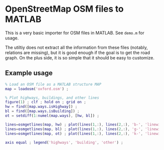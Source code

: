 # OpenStreetMap OSM files to MATLAB

This is a very basic importer for OSM files in MATLAB. See `demo.m`
for usage.

The utiltiy does not extract all the information from these files
(notably, relations are missing), but it is good enough if the goal is
to get the road graph. On the plus side, it is so simple that it
should be easy to customize.

## Example usage

```matlab
% Load an OSM file as a MATLAB structure MAP
map = loadosm('oxford.osm') ;

% Plot highways, buildings, and other lines
figure(1) ; clf ; hold on ; grid on ;
hw = find([map.ways.isHighway]) ;
bl = find([map.ways.isBuilding]) ;
ot = setdiff(1:numel(map.ways), [hw, bl]) ;

lines=osmgetlines(map, hw) ; plot(lines(1,:), lines(2,:), 'b-', 'linewidth', 2) ;
lines=osmgetlines(map, bl) ; plot(lines(1,:), lines(2,:), 'g-', 'linewidth', 1) ;
lines=osmgetlines(map, ot) ; plot(lines(1,:), lines(2,:), 'k-', 'linewidth', 1) ;

axis equal ; legend('highways', 'building', 'other') ;
```
